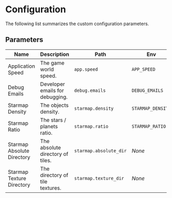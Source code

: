# Configuration

The following list summarizes the custom configuration parameters.

## Parameters

| Name | Description | Path | Env |
|------|-------------|------|-----|
| Application Speed | The game world speed. | `app.speed` | `APP_SPEED` |
| Debug Emails | Developer emails for debugging. | `debug.emails` | `DEBUG_EMAILS` |
| Starmap Density | The objects density. | `starmap.density` | `STARMAP_DENSITY` |
| Starmap Ratio | The stars / planets ratio. | `starmap.ratio` | `STARMAP_RATIO` |
| Starmap Absolute Directory | The absolute directory of tiles. | `starmap.absolute_dir` | *None* |
| Starmap Texture Directory | The directory of tile textures. | `starmap.texture_dir` | *None* |
